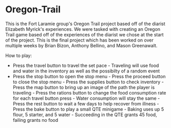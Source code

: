 # Oregon-Trail
 
This is the Fort Laramie group's Oregon Trail project based off of the diarist Elizabeth Myrick's experiences. We were tasked with creating an Oregon Trail game based off of the experiences of the diarist we chose at the start of the project. This is the final project which has been worked on over multiple weeks by Brian Bizon, Anthony Bellino, and Mason Greenawalt. 

How to play:
- Press the travel button to travel the set pace
       - Traveling will use food and water in the inventory as well as the possibilty of a random event
- Press the stop button to open the stop menu
       - Press the proceed button to close the stop menu
       - Press the supplies button to check inventory
       - Press the map button to bring up an image of the path the player is traveling
       - Press the rations button to change the food consumption rate for each travel button press
              - Water consumption will stay the same
       - Press the rest button to wait a few days to help recover from illness
       - Press the bake button to play a small QTE minigame
              - Baking uses up 5 flour, 5 starter, and 5 water
              - Succeeding in the QTE grants 45 food, failing grants no food
  
